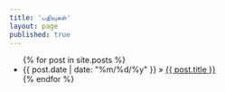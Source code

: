 ```yaml
---
title: 'பதிவுகள்'
layout: page
published: true
---
```


<ul class="posts">
  {% for post in site.posts %}
    <li><span>{{ post.date | date: "%m/%d/%y" }}</span> &raquo; <a href="{{ post.url }}">{{ post.title }}</a></li>
  {% endfor %}
</ul>
